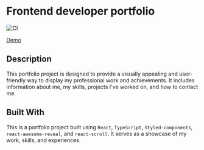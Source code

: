 # Frontend developer portfolio

![CI](https://github.com/DenisKulik/frontend-developer-portfolio/actions/workflows/github-actions.yml/badge.svg)

[Demo](https://deniskulik.github.io/frontend-developer-portfolio)

## Description

This portfolio project is designed to provide a visually appealing and user-friendly way to display my professional work and achievements. It includes information about me, my skills, projects I've worked on, and how to contact me.

## Built With

This is a portfolio project built using `React`, `TypeScript`, `Styled-components`, `react-awesome-reveal`, and `react-scroll`. It serves as a showcase of my work, skills, and experiences.
